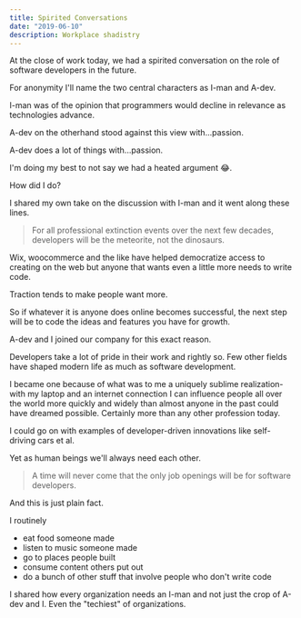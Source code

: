 ```yaml
---
title: Spirited Conversations
date: "2019-06-10"
description: Workplace shadistry 
---
```


At the close of work today, we had a spirited conversation on the role of software developers in the future.

For anonymity I'll name the two central characters as I-man and A-dev.

I-man was of the opinion that programmers would decline in relevance as technologies advance.

A-dev on the otherhand stood against this view with...passion.

A-dev does a lot of things with...passion.

I'm doing my best to not say we had a heated argument 😂.

How did I do?

I shared my own take on the discussion with I-man and it went along these lines.

> For all professional extinction events over the next few decades, developers will be the meteorite, not the dinosaurs.

Wix, woocommerce and the like have helped democratize access to creating on the web but anyone that wants even a little more needs to write code.

Traction tends to make people want more.

So if whatever it is anyone does online becomes successful, the next step will be to code the ideas and features you have for growth.

A-dev and I joined our company for this exact reason.

Developers take a lot of pride in their work and rightly so. Few other fields have shaped modern life as much as software development.

I became one because of what was to me a uniquely sublime realization- with my laptop and an internet connection I can influence people all over the world more quickly and widely than almost anyone in the past could have dreamed possible. Certainly more than any other profession today.

I could go on with examples of developer-driven innovations like self-driving cars et al.

Yet as human beings we'll always need each other.

> A time will never come that the only job openings will be for software developers.

And this is just plain fact.

I routinely

- eat food someone made
- listen to music someone made
- go to places people built
- consume content others put out
- do a bunch of other stuff that involve people who don't write code

I shared how every organization needs an I-man and not just the crop of A-dev and I. Even the "techiest" of organizations.
